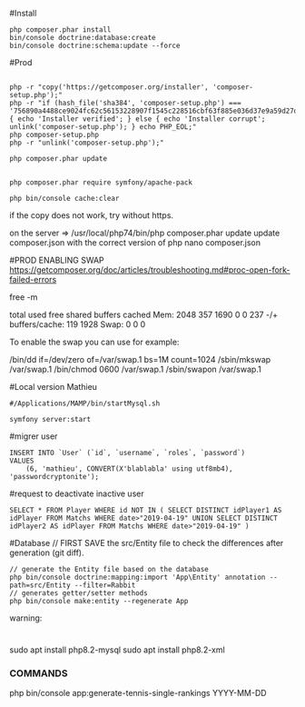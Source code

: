 #Install
```
php composer.phar install
bin/console doctrine:database:create
bin/console doctrine:schema:update --force
```

#Prod
```

php -r "copy('https://getcomposer.org/installer', 'composer-setup.php');"
php -r "if (hash_file('sha384', 'composer-setup.php') === '756890a4488ce9024fc62c56153228907f1545c228516cbf63f885e036d37e9a59d27d63f46af1d4d07ee0f76181c7d3') { echo 'Installer verified'; } else { echo 'Installer corrupt'; unlink('composer-setup.php'); } echo PHP_EOL;"
php composer-setup.php
php -r "unlink('composer-setup.php');"

php composer.phar update


php composer.phar require symfony/apache-pack

php bin/console cache:clear
```

if the copy does not work, try without https.

on the server => 
/usr/local/php74/bin/php composer.phar update
update composer.json with the correct version of php
nano composer.json


#PROD ENABLING SWAP
https://getcomposer.org/doc/articles/troubleshooting.md#proc-open-fork-failed-errors

free -m

total used free shared buffers cached
Mem: 2048 357 1690 0 0 237
-/+ buffers/cache: 119 1928
Swap: 0 0 0

To enable the swap you can use for example:

/bin/dd if=/dev/zero of=/var/swap.1 bs=1M count=1024
/sbin/mkswap /var/swap.1
/bin/chmod 0600 /var/swap.1
/sbin/swapon /var/swap.1



#Local version Mathieu
```
#/Applications/MAMP/bin/startMysql.sh

symfony server:start
```

#migrer user
```
INSERT INTO `User` (`id`, `username`, `roles`, `password`)
VALUES
	(6, 'mathieu', CONVERT(X'blablabla' using utf8mb4), 'passwordcryptonite');
```

#request to deactivate inactive user
```
SELECT * FROM Player WHERE id NOT IN ( SELECT DISTINCT idPlayer1 AS idPlayer FROM Matchs WHERE date>"2019-04-19" UNION SELECT DISTINCT idPlayer2 AS idPlayer FROM Matchs WHERE date>"2019-04-19" ) 
```

#Database
// FIRST SAVE the src/Entity file to check the differences after generation (git diff). 
```
// generate the Entity file based on the database
php bin/console doctrine:mapping:import 'App\Entity' annotation --path=src/Entity --filter=Rabbit
// generates getter/setter methods
php bin/console make:entity --regenerate App
```
warning: 



#
sudo apt install php8.2-mysql
sudo apt install php8.2-xml

### COMMANDS ###

php bin/console app:generate-tennis-single-rankings YYYY-MM-DD
